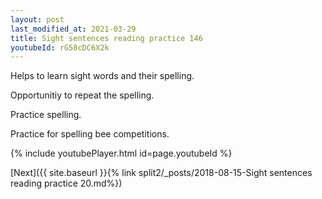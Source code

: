 ```yaml
---
layout: post
last_modified_at: 2021-03-29
title: Sight sentences reading practice 146
youtubeId: rG58cDC6X2k
---
```

 
 
Helps to learn sight words and their spelling.

Opportunitiy to repeat the spelling. 

Practice spelling. 
 
Practice for spelling bee competitions. 
 
{% include youtubePlayer.html id=page.youtubeId %}
 
 

[Next]({{ site.baseurl }}{% link  split2/_posts/2018-08-15-Sight sentences reading practice 20.md%})
 
